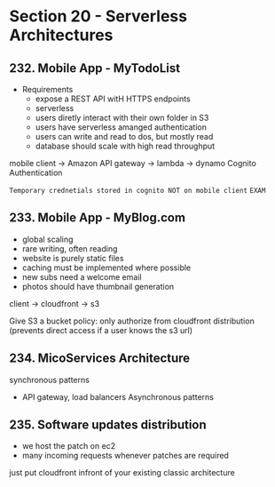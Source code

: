 # Section 20 - Serverless Architectures

## 232. Mobile App - MyTodoList

- Requirements
	- expose a REST API witH HTTPS endpoints
	- serverless
	- users diretly interact with their own folder in S3
	- users have serverless amanged authentication
	- users can write and read to dos, but mostly read
	- database should scale with high read throughput


mobile client -> Amazon API gateway -> lambda -> dynamo
		Cognito Authentication


`Temporary crednetials stored in cognito NOT on mobile client`
`EXAM`


## 233. Mobile App - MyBlog.com

- global scaling
- rare writing, often reading
- website is purely static files
- caching must be implemented where possible
- new subs need a welcome email
- photos should have thumbnail generation

client -> cloudfront -> s3

Give S3 a bucket policy:
only authorize from cloudfront distribution (prevents direct access if a user knows the s3 url)


## 234. MicoServices Architecture

synchronous patterns
- API gateway, load balancers
Asynchronous patterns

## 235. Software updates distribution

- we host the patch on ec2
- many incoming requests whenever patches are required

just put cloudfront infront of your existing classic architecture

